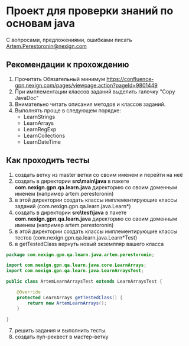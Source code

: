 # Проект для проверки знаний по основам java
С вопросами, предложениями, ошибками писать Artem.Perestoronin@nexign.com

## Рекомендации к прохождению
1. Прочитать Обязательный минимум https://confluence-gpn.nexign.com/pages/viewpage.action?pageId=9801449
2. При имплементации классов заданий выделить галочку "Copy JavaDoc"  
3. Внимательно читать описания методов и классов заданий.
4. Выполнять проще в следующем порядке:
    * LearnStrings
    * LearnArrays
    * LearnRegExp
    * LearnCollections
    * LearnDateTime


## Как проходить тесты
1. создать ветку из master ветки со своим именем и перейти на неё
2. создать в директории **src\main\java** в пакете **com.nexign.gpn.qa.learn.java** директорию со своим доменным именем (например artem.perestoronin) 
3. в этой директории создать классы имплементирующие классы заданий (com.nexign.gpn.qa.learn.java.Learn*)
4. создать в директории **src\test\java** в пакете **com.nexign.gpn.qa.learn.java** директорию со своим доменным именем (например artem.perestoronin)
5. в этой директории создать классы имплементирующие классы тестов (com.nexign.gpn.qa.learn.java.Learn*Test)
6. в getTestedClass вернуть новый экземпляр вашего класса
```java
package com.nexign.gpn.qa.learn.java.artem.perestoronin;

import com.nexign.gpn.qa.learn.java.core.LearnArrays;
import com.nexign.gpn.qa.learn.java.LearnArraysTest;

public class ArtemLearnArraysTest extends LearnArraysTest {

    @Override
    protected LearnArrays getTestedClass() {
        return new ArtemLearnArrays();
    }

}
```
7. решить задания и выполнить тесты.
8. создать пул-реквест в мастер-ветку 
